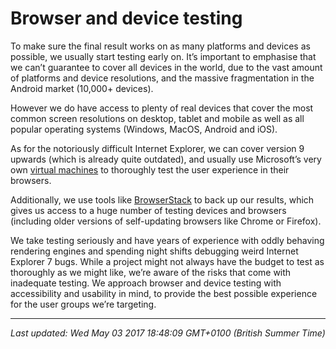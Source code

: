 # Browser and device testing

<p>To make sure the final result works on as many platforms and devices as possible, we usually start testing early on. It&rsquo;s important to emphasise that we can&rsquo;t guarantee to cover all devices in the world, due to the vast amount of platforms and device resolutions, and the massive fragmentation in the Android market (10,000+ devices).</p>
<p>However we do have access to plenty of real devices that cover the most common screen resolutions on desktop, tablet and mobile as well as all popular operating systems (Windows, MacOS, Android and iOS).</p>
<p>As for the notoriously difficult Internet Explorer, we can cover version 9 upwards (which is already quite outdated), and usually use Microsoft&rsquo;s very own <a href="https://developer.microsoft.com/en-us/microsoft-edge/tools/vms/">virtual machines</a> to thoroughly test the user experience in their browsers.</p>
<p>Additionally, we use tools like <a href="https://www.browserstack.com/">BrowserStack</a> to back up our results, which gives us access to a huge number of testing devices and browsers (including older versions of self-updating browsers like Chrome or Firefox).</p>
<p>We take testing seriously and have years of experience with oddly behaving rendering engines and spending night shifts debugging weird Internet Explorer 7 bugs. While a project might not always have the budget to test as thoroughly as we might like, we&rsquo;re aware of the risks that come with inadequate testing. We approach browser and device testing with accessibility and usability in mind, to provide the best possible experience for the user groups we&rsquo;re targeting.</p>

<hr />

_Last updated: Wed May 03 2017 18:48:09 GMT+0100 (British Summer Time)_
